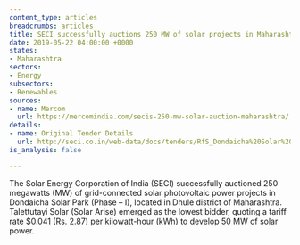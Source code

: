 ```yaml
---
content_type: articles
breadcrumbs: articles
title: SECI successfully auctions 250 MW of solar projects in Maharashtra
date: 2019-05-22 04:00:00 +0000
states:
- Maharashtra
sectors:
- Energy
subsectors:
- Renewables
sources:
- name: Mercom
  url: https://mercomindia.com/secis-250-mw-solar-auction-maharashtra/
details:
- name: Original Tender Details
  url: http://seci.co.in/web-data/docs/tenders/RfS_Dondaicha%20Solar%20Park_250MW_final%20upload.pdf
is_analysis: false

---
```

The Solar Energy Corporation of India (SECI) successfully auctioned 250 megawatts (MW) of grid-connected solar photovoltaic power projects in Dondaicha Solar Park (Phase – I), located in Dhule district of Maharashtra. Talettutayi Solar (Solar Arise) emerged as the lowest bidder, quoting a tariff rate $0.041 (Rs. 2.87) per kilowatt-hour (kWh) to develop 50 MW of solar power.